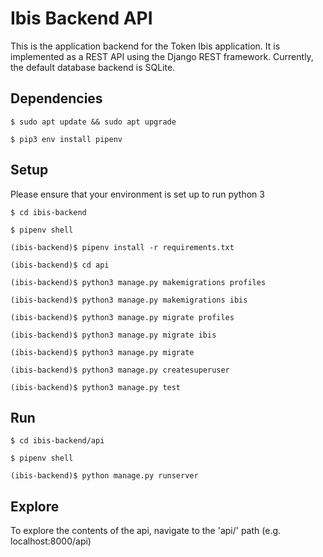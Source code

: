 # Ibis Backend API

This is the application backend for the Token Ibis application. It is implemented as a REST API using the Django REST framework. Currently, the default database backend is SQLite.

## Dependencies

`$ sudo apt update && sudo apt upgrade`

`$ pip3 env install pipenv`

## Setup

Please ensure that your environment is set up to run python 3

`$ cd ibis-backend`

`$ pipenv shell`

`(ibis-backend)$ pipenv install -r requirements.txt`

`(ibis-backend)$ cd api`

`(ibis-backend)$ python3 manage.py makemigrations profiles`

`(ibis-backend)$ python3 manage.py makemigrations ibis`

`(ibis-backend)$ python3 manage.py migrate profiles`

`(ibis-backend)$ python3 manage.py migrate ibis`

`(ibis-backend)$ python3 manage.py migrate`

`(ibis-backend)$ python3 manage.py createsuperuser`

`(ibis-backend)$ python3 manage.py test`

## Run

`$ cd ibis-backend/api`

`$ pipenv shell`

`(ibis-backend)$ python manage.py runserver`

## Explore

To explore the contents of the api, navigate to the 'api/' path (e.g. localhost:8000/api)
